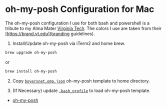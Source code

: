 # oh-my-posh Configuration for Mac

The oh-my-posh configuration I use for both bash and powershell is a tribute to my Alma Mater [Virginia Tech](https://vt.edu).  The colors I use are taken from their [https://brand.vt.edu](branding guidelines).

1. Install/Update oh-my-posh via iTerm2 and home brew.
```bash
brew upgrade oh-my-posh
```
or 
```bash
brew install oh-my-posh
```

2. Copy [`boyersnet.omp.json`](boyersnet.omp.json) oh-my-posh template to home directory.

3. (If Necessary) update [`.bash_profile`](.bash_profile) to load oh-my-posh template.  


* [oh-my-posh](https://ohmyposh.dev/docs/macos)

